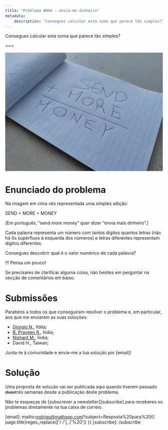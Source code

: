 ```yaml
---
title: "Problema #044 – envia-me dinheiro"
metadata:
    description: "Consegues calcular esta soma que parece tão simples?"
---
```


Consegues calcular esta soma que parece tão simples?

===

![Um pedaço de papel onde se vê a soma "SEND + MORE = MONEY".](thumbnail.png "Fotografia de Serg Antonov do site Unsplash.")

# Enunciado do problema

Na imagem em cima vês representada uma simples adição:

SEND + MORE = MONEY

[Em português, “send more money” quer dizer “envia mais dinheiro”.]

Cada palavra representa um número com tantos dígitos quantos letras
(não há 0s supérfluos à esquerda dos números) e
letras diferentes representam dígitos diferentes.

Consegues descobrir qual é o valor numérico de cada palavra?

!!! Pensa um pouco!

Se precisares de clarificar alguma coisa, não hesites em perguntar na secção de comentários em baixo.


# Submissões

Parabéns a todos os que conseguiram resolver o problema e,
em particular, aos que me enviaram as suas soluções:

 - [Giorgio N.](https://twitter.com/qJakc0), Itália;
 - [B. Praveen R.](https://twitter.com/BPrvn_Rj), Índia;
 - [Nishant M.](https://twitter.com/sci_c0), Índia;
 - David H., Taiwan;

Junta-te à comunidade e envia-me a tua solução por [email]!


# Solução

Uma proposta de solução vai ser publicada aqui quando tiverem passado ~~duas~~três semanas desde a publicação deste problema.


Não te esqueças de [subscrever a newsletter][subscribe] para receberes os problemas diretamente na tua caixa de correio.

[email]: mailto:rodrigo@mathspp.com?subject=Resposta%20para%20{{ page.title|regex_replace(['/ /'], ['%20']) }}
[subscribe]: /subscribe
